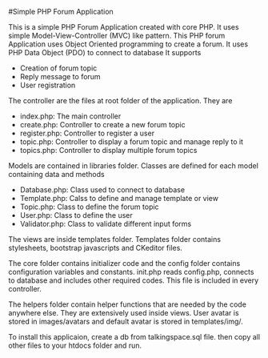 #Simple PHP Forum Application

This is a simple PHP Forum Application created with core PHP. It uses simple Model-View-Controller (MVC) like pattern. This PHP forum Application uses Object Oriented programming to create a forum. It uses PHP Data Object (PDO) to connect to database It supports 

- Creation of forum topic
- Reply message to forum
- User registration

The controller are the files at root folder of the application. They are

- index.php: The main controller
- create.php: Controller to create a new forum topic
- register.php: Controller to register a user
- topic.php: Controller to display a forum topic and manage reply to it
- topics.php: Controller to display multiple forum topics

Models are contained in libraries folder. Classes are defined for each model containing data and methods

- Database.php: Class used to connect to database
- Template.php: Calss to define and manage template or view
- Topic.php: Class to define the forum topic
- User.php: Class to define the user
- Validator.php: Class to validate different input forms

The views are inside templates folder. Templates folder contains stylesheets, bootstrap javascripts and CKeditor files.

The core folder contains initializer code and the config folder contains configuration variables and constants. init.php reads config.php, connects to database and includes other required codes. This file is included in every controller.

The helpers folder contain helper functions that are needed by the code anywhere else. They are extensively used inside views. User avatar is stored in images/avatars and default avatar is stored in templates/img/.

To install this applicaion, create a db from talkingspace.sql file. then copy all other files to your htdocs folder and run.
